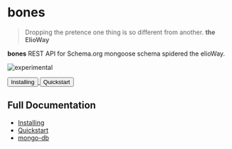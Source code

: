 # bones

> Dropping the pretence one thing is so different from another. **the ElioWay**

**bones** REST API for Schema.org mongoose schema spidered the elioWay.

![experimental](https://elioway.gitlab.io/static/experimental.png 'experimental')

<div><a href="installing.html">
  <button>Installing</button>
</a>
    <a href="quickstart.html">
  <button>Quickstart</button>
</a></div>

## Full Documentation

- [Installing](installing.html)
- [Quickstart](quickstart.html)
- [mongo-db](mongo-db.html)
